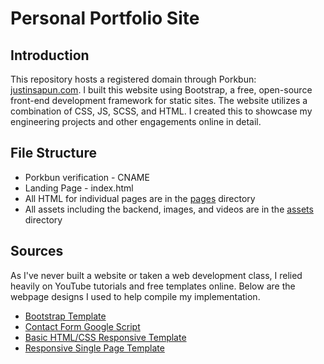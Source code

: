 # Personal Portfolio Site

## Introduction
This repository hosts a registered domain through Porkbun: [justinsapun.com](https://justinsapun.com/). I built this website using Bootstrap, a free, open-source front-end development framework for static sites.
The website utilizes a combination of CSS, JS, SCSS, and HTML. I created this to showcase my engineering projects and other engagements online in detail. 

## File Structure
- Porkbun verification - CNAME
- Landing Page - index.html
- All HTML for individual pages are in the [pages](./pages) directory
- All assets including the backend, images, and videos are in the [assets](./assets) directory

## Sources
As I've never built a website or taken a web development class, I relied heavily on YouTube tutorials and free templates online.
Below are the webpage designs I used to help compile my implementation. 

* [Bootstrap Template](https://demos.creative-tim.com/paper-kit-2/docs/1.0/getting-started/introduction.html)
* [Contact Form Google Script](https://github.com/dwyl/learn-to-send-email-via-google-script-html-no-server)
* [Basic HTML/CSS Responsive Template](https://github.com/yenchiah/project-website-template)
* [Responsive Single Page Template](https://github.com/website-templates/portfolio_one-page-template/tree/master)

